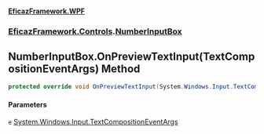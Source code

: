 #### [EficazFramework.WPF](EficazFrameworkWPF.md 'EficazFramework WPF')
### [EficazFramework.Controls](EficazFrameworkWPF.md#EficazFramework.Controls 'EficazFramework.Controls').[NumberInputBox](EficazFramework.Controls/NumberInputBox.md 'EficazFramework.Controls.NumberInputBox')

## NumberInputBox.OnPreviewTextInput(TextCompositionEventArgs) Method

```csharp
protected override void OnPreviewTextInput(System.Windows.Input.TextCompositionEventArgs e);
```
#### Parameters

<a name='EficazFramework.Controls.NumberInputBox.OnPreviewTextInput(System.Windows.Input.TextCompositionEventArgs).e'></a>

`e` [System.Windows.Input.TextCompositionEventArgs](https://docs.microsoft.com/en-us/dotnet/api/System.Windows.Input.TextCompositionEventArgs 'System.Windows.Input.TextCompositionEventArgs')